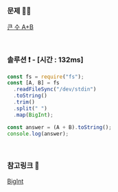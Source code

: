 ### 문제 🤨❔

[큰 수 A+B](https://www.acmicpc.net/problem/10757)

<br>

### 솔루션 ❗️ - [시간 : 132ms]

```js
const fs = require("fs");
const [A, B] = fs
  .readFileSync("/dev/stdin")
  .toString()
  .trim()
  .split(" ")
  .map(BigInt);

const answer = (A + B).toString();
console.log(answer);
```

<br>

### 참고링크 🔗

[BigInt](https://developer.mozilla.org/ko/docs/Web/JavaScript/Reference/Global_Objects/BigInt)
